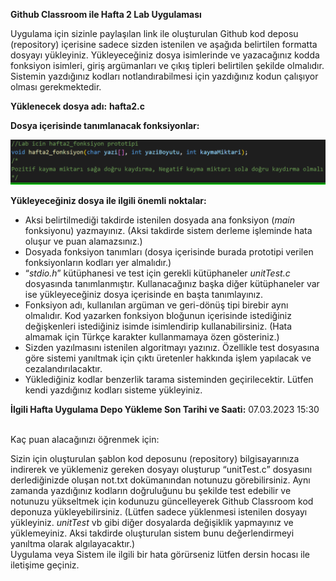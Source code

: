 ﻿**Github Classroom ile Hafta 2 Lab Uygulaması** 

Uygulama için sizinle paylaşılan link ile oluşturulan Github kod deposu (repository) içerisine sadece sizden istenilen ve aşağıda belirtilen formatta dosyayı yükleyiniz. Yükleyeceğiniz dosya isimlerinde ve yazacağınız  kodda  fonksiyon  isimleri,  giriş  argümanları  ve  çıkış  tipleri  belirtilen  şekilde  olmalıdır. Sistemin yazdığınız kodları notlandırabilmesi için yazdığınız kodun çalışıyor olması gerekmektedir. 

**Yüklenecek dosya adı:** **hafta2.c** 

**Dosya içerisinde tanımlanacak fonksiyonlar:** 

![](hafta2_lab_bilgi/img1.png)

**Yükleyeceğiniz dosya ile ilgili önemli noktalar:**  

- Aksi belirtilmediği takdirde istenilen dosyada ana fonksiyon (*main* fonksiyonu) yazmayınız. (Aksi takdirde sistem derleme işleminde hata oluşur ve puan alamazsınız.) 
- Dosyada fonksiyon tanımları (dosya içerisinde burada prototipi verilen fonksiyonların kodları yer almalıdır.) 
- “*stdio.h*” kütüphanesi ve test için gerekli kütüphaneler *unitTest.c* dosyasında tanımlanmıştır. Kullanacağınız  başka  diğer  kütüphaneler  var  ise  yükleyeceğiniz  dosya  içerisinde  en  başta tanımlayınız. 
- Fonksiyon adı, kullanılan argüman ve geri-dönüş tipi birebir aynı olmalıdır. Kod yazarken fonksiyon  bloğunun  içerisinde  istediğiniz  değişkenleri  istediğiniz  isimde  isimlendirip kullanabilirsiniz. (Hata almamak için Türkçe karakter kullanmamaya özen gösteriniz.) 
- Sizden  yazılmasını  istenilen  algoritmayı  yazınız.  Özellikle  test  dosyasına  göre  sistemi yanıltmak için çıktı üretenler hakkında işlem yapılacak ve cezalandırılacaktır.  
- Yüklediğiniz  kodlar  benzerlik  tarama  sisteminden  geçirilecektir.  Lütfen  kendi  yazdığınız kodları sisteme yükleyiniz. 

**İlgili Hafta Uygulama Depo Yükleme Son Tarihi ve Saati:** 07.03.2023 15:30 

<br>
Kaç puan alacağınızı öğrenmek için:  <br>

Sizin  için  oluşturulan  şablon  kod  deposunu  (repository)  bilgisayarınıza  indirerek  ve yüklemeniz  gereken  dosyayı  oluşturup  “unitTest.c”  dosyasını  derlediğinizde  oluşan  not.txt dokümanından  notunuzu  görebilirsiniz.  Aynı  zamanda  yazdığınız  kodların  doğruluğunu  bu  şekilde test edebilir ve notunuzu yükseltmek için kodunuzu güncelleyerek Github Classroom kod deponuza yükleyebilirsiniz.  (Lütfen  sadece  yüklenmesi  istenilen  dosyayı  yükleyiniz.  *unitTest*  vb  gibi  diğer dosyalarda  değişiklik  yapmayınız  ve  yüklemeyiniz.  Aksi  takdirde  oluşturulan  sistem  bunu değerlendirmeyi yanıltma olarak algılayacaktır.) 
<br>
Uygulama veya Sistem ile ilgili bir hata görürseniz lütfen dersin hocası ile iletişime geçiniz. 

